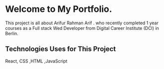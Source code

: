 # Welcome to My Portfolio.

This project is all about Arifur Rahman Arif . who recently completed 1 year courses as a Full stack Wed Developer from Digital Career Institute (DCI) in Berlin.

## Technologies Uses for This Project

React, CSS ,HTML ,JavaScript
